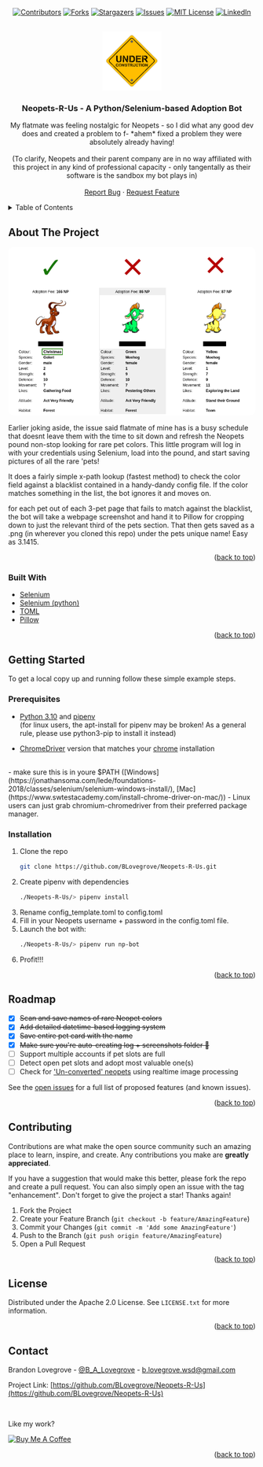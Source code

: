 <div id="top"></div>

<div style="text-align: center;">

[![Contributors][contributors-shield]][contributors-url]
[![Forks][forks-shield]][forks-url]
[![Stargazers][stars-shield]][stars-url]
[![Issues][issues-shield]][issues-url]
[![MIT License][license-shield]][license-url]
[![LinkedIn][linkedin-shield]][linkedin-url]

</div>

<!-- PROJECT LOGO -->
<br />
<div align="center">
  <a href="https://github.com/BLovegrove/Neopets-R-Us">
    <img src="docs/images/logo-wip.png" alt="Logo" width="120" height="120">
  </a>

<h3 align="center">Neopets-R-Us - A Python/Selenium-based Adoption Bot</h3>

  <p align="center">
    My flatmate was feeling nostalgic for Neopets - so I did what any good dev does and created a problem to f- *ahem* fixed a problem they were absolutely already having!
    <br />
    <br />
    (To clarify, Neopets and their parent company are in no way affiliated with this project in any kind of professional capacity - 
    only tangentally as their software is the sandbox my bot plays in)
    <br/>
    <br/>
    <a href="https://github.com/BLovegrove/Neopets-R-Us/issues">Report Bug</a>
    ·
    <a href="https://github.com/BLovegrove/Neopets-R-Us/issues">Request Feature</a>
  </p>
</div>



<!-- TABLE OF CONTENTS -->
<details>
  <summary>Table of Contents</summary>
  <ol>
    <li>
      <a href="#about-the-project">About The Project</a>
      <ul>
        <li><a href="#built-with">Built With</a></li>
      </ul>
    </li>
    <li>
      <a href="#getting-started">Getting Started</a>
      <ul>
        <li><a href="#prerequisites">Prerequisites</a></li>
        <li><a href="#installation">Installation</a></li>
      </ul>
    </li>
    <li><a href="#roadmap">Roadmap</a></li>
    <li><a href="#contributing">Contributing</a></li>
    <li><a href="#license">License</a></li>
    <li><a href="#contact">Contact</a></li>
  </ol>
</details>



<!-- ABOUT THE PROJECT -->
## About The Project

<img src="docs/images/example.png" style="border-radius: 10px;"><br />

Earlier joking aside, the issue said flatmate of mine has is a busy schedule that doesnt leave them with the time to sit down and refresh the Neopets pound non-stop looking for rare pet colors. This little program will log in with your credentials using Selenium, load into the pound, and start saving pictures of all the rare 'pets!

It does a fairly simple x-path lookup (fastest method) to check the color field against a blacklist contained in a handy-dandy config file. If the color matches something in the list, the bot ignores it and moves on. 

for each pet out of each 3-pet page that fails to match against the blacklist, the bot will take a webpage screenshot and hand it to Pillow for cropping down to just the relevant third of the pets section. That then gets saved as a .png (in wherever you cloned this repo) under the pets unique name! Easy as 3.1415.

<p align="right">(<a href="#top">back to top</a>)</p>



### Built With

* [Selenium](https://www.selenium.dev/)
* [Selenium (python)](https://pypi.org/project/selenium/)
* [TOML](https://pypi.org/project/toml/)
* [Pillow](https://pypi.org/project/Pillow/)


<p align="right">(<a href="#top">back to top</a>)</p>



<!-- GETTING STARTED -->
## Getting Started

To get a local copy up and running follow these simple example steps.

### Prerequisites

* [Python 3.10](https://www.python.org/downloads/release/python-3100/) and [pipenv](https://pipenv.pypa.io/en/latest/)<br/>
  (for linux users, the apt-install for pipenv may be broken! As a general rule, please use python3-pip to install it instead)

* [ChromeDriver](https://chromedriver.chromium.org/downloads) version that matches your [chrome](https://www.google.com/chrome/) installation
<br/>
  - make sure this is in youre $PATH ([Windows](https://jonathansoma.com/lede/foundations-2018/classes/selenium/selenium-windows-install/), [Mac](https://www.swtestacademy.com/install-chrome-driver-on-mac/)) - Linux users can just grab chromium-chromedriver from their preferred package manager.


### Installation

1. Clone the repo
   ```sh
   git clone https://github.com/BLovegrove/Neopets-R-Us.git
   ```
2. Create pipenv with dependencies
   ```sh
   ./Neopets-R-Us/> pipenv install
   ```
3. Rename config_template.toml to config.toml
4. Fill in your Neopets username + password in the config.toml file.
5. Launch the bot with:
   ```sh
   ./Neopets-R-Us/> pipenv run np-bot
   ```
6. Profit!!!

<p align="right">(<a href="#top">back to top</a>)</p>



<!-- ROADMAP -->
## Roadmap

- [x] ~~Scan and save names of rare Neopet colors~~
- [x] ~~Add detailed datetime-based logging system~~
- [x] ~~Save entire pet card with the name~~ 
- [x] ~~Make sure you're auto-creating log + screenshots folder 🤦~~
- [ ] Support multiple accounts if pet slots are full
- [ ] Detect open pet slots and adopt most valuable one(s)
- [ ] Check for ['Un-converted' neopets](https://neopets.fandom.com/wiki/Unconverted) using realtime image processing

See the [open issues](https://github.com/BLovegrove/Neopets-R-Us/issues) for a full list of proposed features (and known issues).

<p align="right">(<a href="#top">back to top</a>)</p>



<!-- CONTRIBUTING -->
## Contributing

Contributions are what make the open source community such an amazing place to learn, inspire, and create. Any contributions you make are **greatly appreciated**.

If you have a suggestion that would make this better, please fork the repo and create a pull request. You can also simply open an issue with the tag "enhancement".
Don't forget to give the project a star! Thanks again!

1. Fork the Project
2. Create your Feature Branch (`git checkout -b feature/AmazingFeature`)
3. Commit your Changes (`git commit -m 'Add some AmazingFeature'`)
4. Push to the Branch (`git push origin feature/AmazingFeature`)
5. Open a Pull Request

<p align="right">(<a href="#top">back to top</a>)</p>



<!-- LICENSE -->
## License

Distributed under the Apache 2.0 License. See `LICENSE.txt` for more information.

<p align="right">(<a href="#top">back to top</a>)</p>



<!-- CONTACT -->
## Contact
Brandon Lovegrove - [@B_A_Lovegrove](https://twitter.com/B_A_Lovegrove) - b.lovegrove.wsd@gmail.com

Project Link: [https://github.com/BLovegrove/Neopets-R-Us](https://github.com/BLovegrove/Neopets-R-Us)

<br />

Like my work?

<a href="https://www.buymeacoffee.com/blovegrove" target="_blank"><img src="https://cdn.buymeacoffee.com/buttons/v2/default-yellow.png" alt="Buy Me A Coffee" height="60px" width="217px" ></a>

<p align="right">(<a href="#top">back to top</a>)</p>



<!-- ACKNOWLEDGMENTS -->
<!-- ## Acknowledgments

* []()
* []()
* []()

<p align="right">(<a href="#top">back to top</a>)</p> -->



<!-- MARKDOWN LINKS & IMAGES -->
<!-- https://www.markdownguide.org/basic-syntax/#reference-style-links -->
[contributors-shield]: https://img.shields.io/github/contributors/BLovegrove/Neopets-R-Us.svg?style=for-the-badge
[contributors-url]: https://github.com/BLovegrove/Neopets-R-Us/graphs/contributors
[forks-shield]: https://img.shields.io/github/forks/BLovegrove/Neopets-R-Us.svg?style=for-the-badge
[forks-url]: https://github.com/BLovegrove/Neopets-R-Us/network/members
[stars-shield]: https://img.shields.io/github/stars/BLovegrove/Neopets-R-Us.svg?style=for-the-badge
[stars-url]: https://github.com/BLovegrove/Neopets-R-Us/stargazers
[issues-shield]: https://img.shields.io/github/issues/BLovegrove/Neopets-R-Us.svg?style=for-the-badge
[issues-url]: https://github.com/BLovegrove/Neopets-R-Us/issues
[license-shield]: https://img.shields.io/github/license/BLovegrove/Neopets-R-Us.svg?style=for-the-badge
[license-url]: https://github.com/BLovegrove/Neopets-R-Us/blob/master/LICENSE.txt
[linkedin-shield]: https://img.shields.io/badge/-LinkedIn-black.svg?style=for-the-badge&logo=linkedin&colorB=555
[linkedin-url]: https://linkedin.com/in/brandon-lovegrove-5ab4181a0
